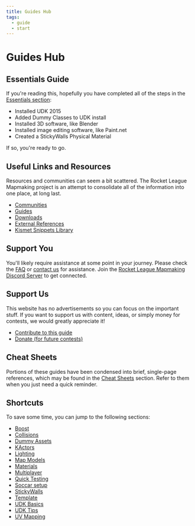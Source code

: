 ```yaml
---
title: Guides Hub
tags:
  - guide
  - start
---
```

# Guides Hub

## Essentials Guide

If you're reading this, hopefully you have completed all of the steps in the [Essentials section](../essential/index.html):

* Installed UDK 2015
* Added Dummy Classes to UDK install
* Installed 3D software, like Blender
* Installed image editing software, like Paint.net
* Created a StickyWalls Physical Material

If so, you're ready to go.

## Useful Links and Resources

Resources and communities can seem a bit scattered. The Rocket League Mapmaking project is an attempt to consolidate all of the information into one place, at long last.

* [Communities](../resources/modding_network)
* [Guides](/guides)
* [Downloads](../resources/downloads)
* [External References](../resources/references)
* [Kismet Snippets Library](https://github.com/RocketLeagueMapmaking/Kismet)

## Support You

You'll likely require assistance at some point in your journey. Please check the [FAQ](../faq) or [contact us](/more/contact) for assistance. Join the [Rocket League Mapmaking Discord Server](https://discord.gg/PWu3ZWa) to get connected.

## Support Us

This website has no advertisements so you can focus on the important stuff. If you want to support us with content, ideas, or simply money for contests, we would greatly appreciate it!
* [Contribute to this guide](/more/contribute)
* [Donate (for future contests)](/more/contribute)

## Cheat Sheets
Portions of these guides have been condensed into brief, single-page references, which may be found in the [Cheat Sheets](../cheatsheet) section. Refer to them when you just need a quick reminder.

## Shortcuts <Badge text="beta" type="warning"/>

To save some time, you can jump to the following sections:
* [Boost](/udk/10_boost)
* [Collisions](/udk/05_collidable_collisions)
* [Dummy Assets](/udk/14_dummy_asssets)
* [KActors](/udk/18_kactors)
* [Lighting](/udk/08_lighting)
* [Map Models]()
* [Materials](/udk/07_materials)
* [Multiplayer](/multiplayer/02_playing)
* [Quick Testing](/udk/13_interlude_test)
* [Soccar setup]()
* [StickyWalls](../essential/09_sticky_walls.md)
* [Template]()
* [UDK Basics](../essential/06_udk_intro)
* [UDK Tips](owl)
* [UV Mapping](../modeling/06_uv)


